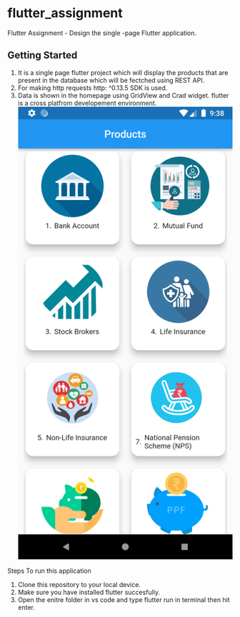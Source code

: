 # flutter_assignment

Flutter Assignment - Design the single -page Flutter application.

## Getting Started

1. It is a single page flutter project which will display the products that are present in the database which will be fectched using REST API.
2. For making http requests http: ^0.13.5 SDK is used.
3. Data is shown in the homepage using GridView and Crad widget.
flutter is a cross platfrom developement environment.
![Screenshot](Screenshot.png) 

Steps To run this application
1. Clone this repository to your local device.
2. Make sure you have installed flutter succesfully.
3. Open the enitre folder in vs code and type flutter run in terminal then hit enter.

